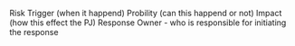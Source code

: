 Risk Trigger (when it happend)
Probility (can this happend or not)
Impact (how this effect the PJ)
Response Owner - who is responsible for initiating the response


